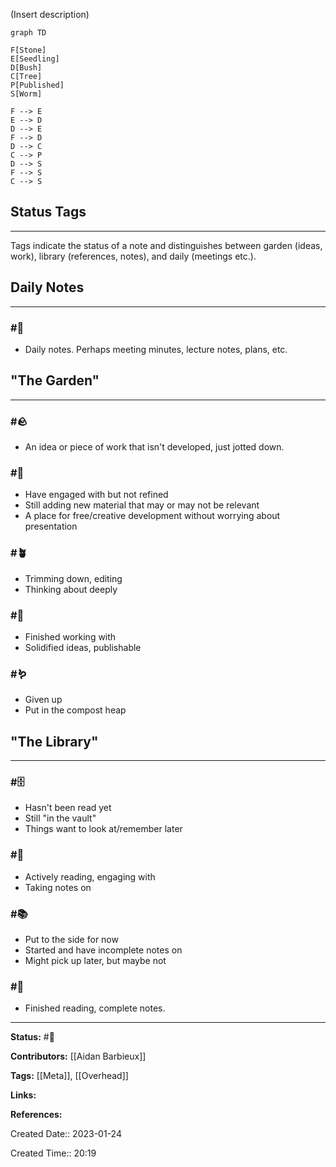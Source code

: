 
(Insert description)
```mermaid
graph TD

F[Stone]
E[Seedling]
D[Bush]
C[Tree]
P[Published]
S[Worm]

F --> E
E --> D
D --> E
F --> D
D --> C
C --> P
D --> S
F --> S
C --> S
```

## Status Tags
---

Tags indicate the status of a note and distinguishes between garden (ideas, work), library (references, notes), and daily (meetings etc.).

## Daily Notes
---

### #📅
- Daily notes. Perhaps meeting minutes, lecture notes, plans, etc.

## "The Garden"
--- 

### #🪨 
- An idea or piece of work that isn't developed, just jotted down.

### #🌱
- Have engaged with but not refined
- Still adding new material that may or may not be relevant
- A place for free/creative development without worrying about presentation

### #🪴 
- Trimming down, editing
- Thinking about deeply

### #🌲
- Finished working with
- Solidified ideas, publishable

### #🪱
- Given up
- Put in the compost heap

## "The Library"
---

### #🗄 
- Hasn't been read yet
- Still "in the vault" 
- Things want to look at/remember later

### #📖 
- Actively reading, engaging with
- Taking notes on

### #📚 
- Put to the side for now
- Started and have incomplete notes on
- Might pick up later, but maybe not

### #📕
- Finished reading, complete notes.

 
---
**Status:**
#🌱 

**Contributors:**
[[Aidan Barbieux]]

**Tags:**
[[Meta]], [[Overhead]]

**Links:**

**References:**

Created Date:: 2023-01-24

Created Time:: 20:19